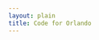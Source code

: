 ```yaml
---
layout: plain
title: Code for Orlando
---
```

<script type="text/javascript">


bugs_needing_help = new Array();
// when, bug url, repository name, conributors_url

function parse_help_needed_results(req, repository_name, issues_url_description, contributors_url) {
  bug_list = JSON.parse(req.responseText);
  if (bug_list) {
    console.log("want to load " + bugs_list + " into bug list for " + repository_name);
  } else {
    console.log("no interesting bugs in " + repository_name)
  }
}

function poll_help_needed(repository_name, issues_url_description, contributors_url) {
  req = new XMLHttpRequest();
  req.addEventListener("load", function() { parse_help_needed_results(req, repository_name, issues_url_description, contributors_url) });
  req.open("GET", issues_url_description.replace("{/number}", "?assignee=none&amp;labels=help%20wanted"));
  req.send();
}

{% for repository in site.github.public_repositories %}poll_help_needed('{{ repository.name }}', '{{ repository.issues_url }}', '{{ repository.contributors_url }}');
{% endfor %}
</script>
